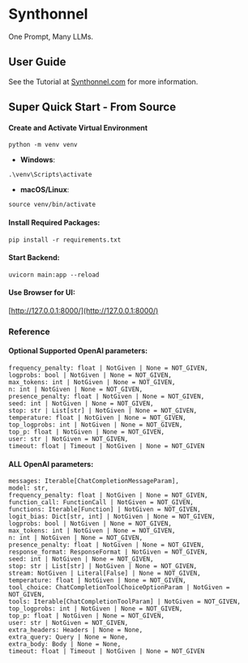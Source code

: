 # Synthonnel

One Prompt, Many LLMs.

## User Guide

See the Tutorial at [Synthonnel.com](https://www.synthonnel.com/) for more information.

## Super Quick Start - From Source

#### Create and Activate Virtual Environment

```
python -m venv venv
```

- **Windows**:

```
.\venv\Scripts\activate
```

- **macOS/Linux**:

```
source venv/bin/activate
```


#### Install Required Packages:

```
pip install -r requirements.txt
```


#### Start Backend:

```
uvicorn main:app --reload
```


#### Use Browser for UI:

[http://127.0.0.1:8000/](http://127.0.0.1:8000/)


### Reference

#### Optional Supported OpenAI parameters:
    frequency_penalty: float | NotGiven | None = NOT_GIVEN,
    logprobs: bool | NotGiven | None = NOT_GIVEN,
    max_tokens: int | NotGiven | None = NOT_GIVEN,
    n: int | NotGiven | None = NOT_GIVEN,
    presence_penalty: float | NotGiven | None = NOT_GIVEN,
    seed: int | NotGiven | None = NOT_GIVEN,
    stop: str | List[str] | NotGiven | None = NOT_GIVEN,
    temperature: float | NotGiven | None = NOT_GIVEN,
    top_logprobs: int | NotGiven | None = NOT_GIVEN,
    top_p: float | NotGiven | None = NOT_GIVEN,
    user: str | NotGiven = NOT_GIVEN,
    timeout: float | Timeout | NotGiven | None = NOT_GIVEN

#### ALL OpenAI parameters:
    messages: Iterable[ChatCompletionMessageParam],
    model: str,
    frequency_penalty: float | NotGiven | None = NOT_GIVEN,
    function_call: FunctionCall | NotGiven = NOT_GIVEN,
    functions: Iterable[Function] | NotGiven = NOT_GIVEN,
    logit_bias: Dict[str, int] | NotGiven | None = NOT_GIVEN,
    logprobs: bool | NotGiven | None = NOT_GIVEN,
    max_tokens: int | NotGiven | None = NOT_GIVEN,
    n: int | NotGiven | None = NOT_GIVEN,
    presence_penalty: float | NotGiven | None = NOT_GIVEN,
    response_format: ResponseFormat | NotGiven = NOT_GIVEN,
    seed: int | NotGiven | None = NOT_GIVEN,
    stop: str | List[str] | NotGiven | None = NOT_GIVEN,
    stream: NotGiven | Literal[False] | None = NOT_GIVEN,
    temperature: float | NotGiven | None = NOT_GIVEN,
    tool_choice: ChatCompletionToolChoiceOptionParam | NotGiven = NOT_GIVEN,
    tools: Iterable[ChatCompletionToolParam] | NotGiven = NOT_GIVEN,
    top_logprobs: int | NotGiven | None = NOT_GIVEN,
    top_p: float | NotGiven | None = NOT_GIVEN,
    user: str | NotGiven = NOT_GIVEN,
    extra_headers: Headers | None = None,
    extra_query: Query | None = None,
    extra_body: Body | None = None,
    timeout: float | Timeout | NotGiven | None = NOT_GIVEN
